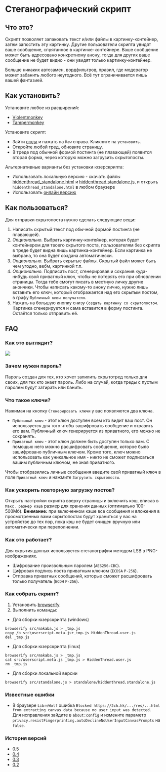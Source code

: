 # Стеганографический скрипт
## Что это?
Скрипт позволяет запаковать текст и/или файлы в картинку-контейнер, затем запостить эту картинку. Другие пользователи скрипта увидят ваше сообщение, спрятанное в картинке-контейнере. Ваше сообщение может быть адресовано конкретному анону, тогда для других ваше сообщение не будет видно - они увидят только картинку-контейнер.

Больше никаких автозамен, вордфильтров, правил, где модератор может забанить любого неугодного. Всё тут ограничивается лишь вашей фантазией.

## Как установить?
Установите любое из расширений:
* [Violentmonkey](https://violentmonkey.github.io)
* [Tampermonkey](https://www.tampermonkey.net)

Установите скрипт:
* Зайти [сюда](./HiddenThread.user.js) и нажать на `Raw` справа. Кликните на `установить`.
* Откройте любой тред, обновите страницу.
* В треде под обычной формой постинга (не плавающей) появится вторая форма, через которую можно загрузить скрытопосты.

Альтернативные варианты без установки юзерскрипта:
* Использовать локальную версию - скачать файлы [hiddenthread_standalone.html](./standalone/hiddenthread_standalone.html) и [hiddenthread.standalone.js](./standalone/hiddenthread.standalone.js), и открыть `hiddenthread_standalone.html` в любом браузере
* Использовать [онлайн версию](https://anon25519.github.io/hiddenthread/standalone/hiddenthread_standalone.html)

## Как пользоваться?
Для отправки скрытопоста нужно сделать следующие вещи:
1. Написать скрытый текст под обычной формой постинга (не плавающей).
2. *Опционально.* Выбрать картинку-контейнер, которая будет контейнером для твоего скрытого поста, пользователям без скрипта в треде будет видна лишь картинка-контейнер. Если картинка не выбрана, то она будет создана автоматически.
3. *Опционально.* Выбрать скрытые файлы. Скрытый файл может быть чем угодно, вебм, картинкой т.п.
4. *Опционально.* Подписать пост, сгенерировав и сохранив куда-нибудь свой приватный ключ, чтобы не потерять его при обновлении страницы. Тогда тебе смогут писать в местную личку другие анончики. Чтобы написать какому-то анону лично, нужно лишь вставить его ключ, который отображается над его скрытым постом, в графу `Публичный ключ получателя`.
5. Нажать на большую кнопку снизу `Создать картинку со скрытопостом`. Картинка сгенерируется и сама вставится в форму постинга. Остаётся только отправить её.

## FAQ
### Как это выглядит?
![](https://i.imgur.com/I3MfqSr.png)

### Зачем нужен пароль?
Пароль создан для тех, кто хочет запилить скрытотред только для своих, для тех кто знает пароль. Либо на случай, когда треды с пустым паролем будут затирать или банить.

### Что такое ключи?
Нажимая на кнопку `Сгенерировать ключи` у вас появляются два ключа.
* `Публичный ключ` - этот ключ доступен всем кто видит ваш пост. Он используется для того чтобы зашифровать сообщение и отравить его вам. Публичный ключ генерируется из приватного, его можно не сохранять.
* `Приватный ключ` - этот ключ должен быть доступен только вам. С помощью него можно расшифровать сообщение, которое было зашифровано публичным ключом. Кроме того, ключ можно использовать как уникальное имя - никто не сможет подписаться вашим публичным ключом, не зная приватного.

Чтобы отобразились личные сообщения введите свой приватный ключ в поле `Приватный ключ` и нажмите `Загрузить скрытопосты`.

### Как ускорить повторную загрузку постов?
Открыть настройки скрипта вверху страницы и включить кэш, вписав в `Макс. размер кэша` размер для хранения данных (оптимально 100-500Мб). **Внимание:** при включенном кэше все сообщения и вложения в просмотренных вами скрытопостах будут храниться у вас на устройстве до тех пор, пока кэш не будет очищен вручную или автоматически при переполнении.

### Как это работает?
Для скрытия данных используется стеганография методом LSB в PNG-изображениях.
- Шифрование произвольным паролем (`AES256-CBC`).
- Цифровая подпись поста приватным ключом (`ECDSA` `P-256`).
- Отправка приватных сообщений, которые сможет расшифровать только получатель (`ECDH` `P-256`).

### Как собрать скрипт?
1. Установить [browserify](https://browserify.org)
2. Выполнить команды:
* Для сборки юзерскрипта (windows)
```
browserify src/makaba.js > _tmp.js
copy /b src\userscript.meta.js+_tmp.js HiddenThread.user.js
del _tmp.js
```
* Для сборки юзерскрипта (linux)
```
browserify src/makaba.js > _tmp.js
cat src/userscript.meta.js _tmp.js > HiddenThread.user.js
rm _tmp.js
```
* Для сборки локальной версии
```
browserify src/standalone.js > standalone/hiddenthread.standalone.js
```

### Известные ошибки
* В браузере `LibreWolf` ошибка `Blocked https://2ch.hk/.../res/...html from extracting canvas data because no user input was detected.` Для исправления зайдите в `about:config` и измените параметр `privacy.resistFingerprinting.autoDeclineNoUserInputCanvasPrompts` на `false`.

### История версий
- [0.5](../../pull/9)
- [0.4](../../pull/7)
- [0.3](../../pull/5)
- [0.2](../../pull/4)
